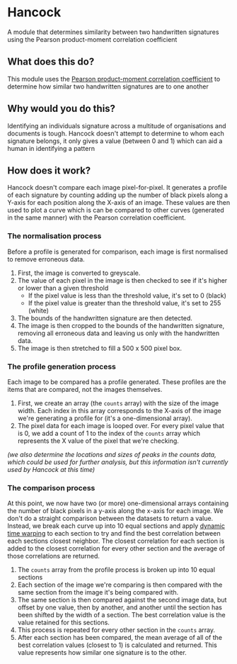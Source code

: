 # Hancock
A module that determines similarity between two handwritten signatures using the Pearson product-moment correlation coefficient

## What does this do?
This module uses the [Pearson product-moment correlation coefficient](https://en.wikipedia.org/wiki/Pearson_product-moment_correlation_coefficient) to determine how similar two handwritten signatures are to one another

## Why would you do this?

Identifying an individuals signature across a multitude of organisations and documents is tough. Hancock doesn't attempt to determine to whom each signature belongs, it only gives a value (between 0 and 1) which can aid a human in identifying a pattern

## How does it work?
Hancock doesn't compare each image pixel-for-pixel. It generates a profile of each signature by counting adding up the number of black pixels along a Y-axis for each position along the X-axis of an image. These values are then used to plot a curve which is can be compared to other curves (generated in the same manner) with the Pearson correlation coefficient.

### The normalisation process
Before a profile is generated for comparison, each image is first normalised to remove erroneous data.

1. First, the image is converted to greyscale.
2. The value of each pixel in the image is then checked to see if it's higher or lower than a given threshold
    * If the pixel value is less than the threshold value, it's set to 0 (black)
    * If the pixel value is greater than the threshold value, it's set to 255 (white)
3. The bounds of the handwritten signature are then detected.
4. The image is then cropped to the bounds of the handwritten signature, removing all erroneous data and leaving us only with the handwritten data.
5. The image is then stretched to fill a 500 x 500 pixel box.

### The profile generation process
Each image to be compared has a profile generated. These profiles are the items that are compared, not the images themselves.

1. First, we create an array (the `counts` array) with the size of the image width. Each index in this array corresponds to the X-axis of the image we're generating a profile for (it's a one-dimensional array).
2. The pixel data for each image is looped over. For every pixel value that is 0, we add a count of 1 to the index of the `counts` array which represents the X value of the pixel that we're checking.

*(we also determine the locations and sizes of peaks in the counts data, which could be used for further analysis, but this information isn't currently used by Hancock at this time)*

### The comparison process
At this point, we now have two (or more) one-dimensional arrays containing the number of black pixels in a y-axis along the x-axis for each image. We don't do a straight comparison between the datasets to return a value. Instead, we break each curve up into 10 equal sections and apply [dynamic time warping](https://en.wikipedia.org/wiki/Dynamic_time_warping) to each section to try and find the best correlation between each sections closest neighbor. The closest correlation for each section is added to the closest correlation for every other section and the average of those correlations are returned.

1. The `counts` array from the profile process is broken up into 10 equal sections
2. Each section of the image we're comparing is then compared with the same section from the image it's being compared with.
3. The same section is then compared against the second image data, but offset by one value, then by another, and another until the section has been shifted by the width of a section. The best correlation value is the value retained for this sections.
4. This process is repeated for every other section in the `counts` array.
5. After each section has been compared, the mean average of all of the best correlation values (closest to 1) is calculated and returned. This value represents how similar one signature is to the other.



